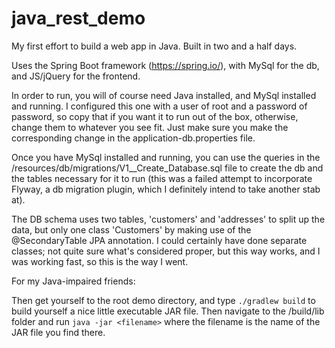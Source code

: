# java_rest_demo

My first effort to build a web app in Java. Built in two and a half days.

Uses the Spring Boot framework (https://spring.io/), with MySql for the db, and JS/jQuery for the frontend.

In order to run, you will of course need Java installed, and MySql installed and running. I configured this one
with a user of root and a password of password, so copy that if you want it to run out of the box, otherwise, change them
to whatever you see fit. Just make sure you make the corresponding change in the application-db.properties file.

Once you have MySql installed and running, you can use the queries in the /resources/db/migrations/V1__Create_Database.sql
file to create the db and the tables necessary for it to run (this was a failed attempt to incorporate Flyway, a db migration
plugin, which I definitely intend to take another stab at).

The DB schema uses two tables, 'customers' and 'addresses' to split up the data, but only one class 'Customers' by making 
use of the @SecondaryTable JPA annotation. I could certainly have done separate classes; not quite sure what's considered
proper, but this way works, and I was working fast, so this is the way I went.

For my Java-impaired friends:

Then get yourself to the root demo directory, and type `./gradlew build` to build yourself a nice little executable JAR file.
Then navigate to the /build/lib folder and run `java -jar <filename>` where the filename is the name of the JAR file you find
there.

